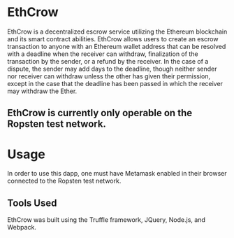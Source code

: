 # EthCrow
EthCrow is a decentralized escrow service utilizing the Ethereum blockchain and its smart contract abilities. EthCrow allows users to create an escrow transaction to anyone with an Ethereum wallet address that can be resolved with a deadline when the receiver can withdraw, finalization of the transaction by the sender, or a refund by the receiver. In the case of a dispute, the sender may add days to the deadline, though neither sender nor receiver can withdraw unless the other has given their permission, except in the case that the deadline has been passed in which the receiver may withdraw the Ether.

## EthCrow is currently only operable on the Ropsten test network.

# Usage
In order to use this dapp, one must have Metamask enabled in their browser connected to the Ropsten test network.

## Tools Used
EthCrow was built using the Truffle framework, JQuery, Node.js, and Webpack.
